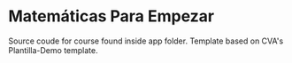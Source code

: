 # Matemáticas Para Empezar 
Source coude for course found inside app folder. Template based on CVA's Plantilla-Demo template. 